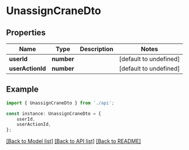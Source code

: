 # UnassignCraneDto


## Properties

Name | Type | Description | Notes
------------ | ------------- | ------------- | -------------
**userId** | **number** |  | [default to undefined]
**userActionId** | **number** |  | [default to undefined]

## Example

```typescript
import { UnassignCraneDto } from './api';

const instance: UnassignCraneDto = {
    userId,
    userActionId,
};
```

[[Back to Model list]](../README.md#documentation-for-models) [[Back to API list]](../README.md#documentation-for-api-endpoints) [[Back to README]](../README.md)
